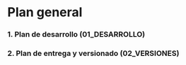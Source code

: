 # Plan general

### 1. Plan de desarrollo (01_DESARROLLO)

### 2. Plan de entrega y versionado (02_VERSIONES)

